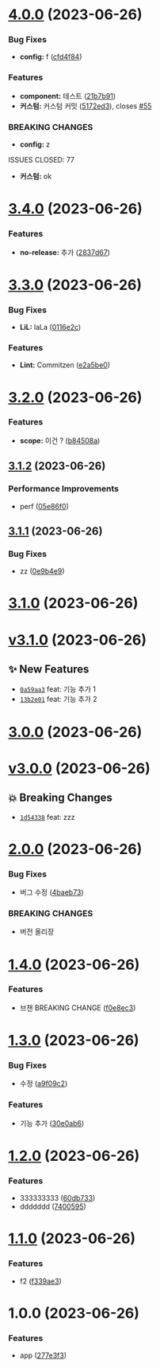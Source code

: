 # [4.0.0](https://github.com/n0hack/semantic-release/compare/v3.4.0...v4.0.0) (2023-06-26)


### Bug Fixes

* **config:** f ([cfd4f84](https://github.com/n0hack/semantic-release/commit/cfd4f843bd643d696bce645ad8744e5f24a631ff))


### Features

* **component:** 테스트 ([21b7b91](https://github.com/n0hack/semantic-release/commit/21b7b91030861637bd183485048eb669836ab725))
* **커스텀:** 커스텀 커밋 ([5172ed3](https://github.com/n0hack/semantic-release/commit/5172ed31434e3c6e87f5311e6b1c5d441ddbcabc)), closes [#55](https://github.com/n0hack/semantic-release/issues/55)


### BREAKING CHANGES

* **config:** z

ISSUES CLOSED: 77
* **커스텀:** ok

# [3.4.0](https://github.com/n0hack/semantic-release/compare/v3.3.0...v3.4.0) (2023-06-26)


### Features

* **no-release:** 추가 ([2837d67](https://github.com/n0hack/semantic-release/commit/2837d67a694b65c4442a8fd1163ca3990fda5320))

# [3.3.0](https://github.com/n0hack/semantic-release/compare/v3.2.0...v3.3.0) (2023-06-26)


### Bug Fixes

* **LiL:** laLa ([0116e2c](https://github.com/n0hack/semantic-release/commit/0116e2c6cac8ae231bb2a4af7eeb7e1bf4f65344))


### Features

* **Lint:** Commitzen ([e2a5be0](https://github.com/n0hack/semantic-release/commit/e2a5be0643bc4c70fb60b9b8163072bdde0b4cf5))

# [3.2.0](https://github.com/n0hack/semantic-release/compare/v3.1.2...v3.2.0) (2023-06-26)


### Features

* **scope:** 이건 ? ([b84508a](https://github.com/n0hack/semantic-release/commit/b84508ad2f5d48f2daa88a97d6f9caf31888f0dd))

## [3.1.2](https://github.com/n0hack/semantic-release/compare/v3.1.1...v3.1.2) (2023-06-26)


### Performance Improvements

* perf ([05e86f0](https://github.com/n0hack/semantic-release/commit/05e86f006b4d9111e36e685da77838442921e7b8))

## [3.1.1](https://github.com/n0hack/semantic-release/compare/v3.1.0...v3.1.1) (2023-06-26)


### Bug Fixes

* zz ([0e9b4e9](https://github.com/n0hack/semantic-release/commit/0e9b4e9fcd674dd8339cbab63ace669dba1b7e21))

# [3.1.0](https://github.com/n0hack/semantic-release/compare/v3.0.0...v3.1.0) (2023-06-26)





# [v3.1.0](https://github.com/n0hack/semantic-release/compare/v3.0.0...v3.1.0) (2023-06-26)

## ✨ New Features
- [`0a59aa3`](https://github.com/n0hack/semantic-release/commit/0a59aa3)  feat: 기능 추가 1 
- [`13b2e01`](https://github.com/n0hack/semantic-release/commit/13b2e01)  feat: 기능 추가 2

# [3.0.0](https://github.com/n0hack/semantic-release/compare/v2.0.0...v3.0.0) (2023-06-26)





# [v3.0.0](https://github.com/n0hack/semantic-release/compare/v2.0.0...v3.0.0) (2023-06-26)

## 💥 Breaking Changes
- [`1d54338`](https://github.com/n0hack/semantic-release/commit/1d54338)  feat: zzz

# [2.0.0](https://github.com/n0hack/semantic-release/compare/v1.4.0...v2.0.0) (2023-06-26)


### Bug Fixes

* 버그 수정 ([4baeb73](https://github.com/n0hack/semantic-release/commit/4baeb73e4e7daeba14b80cfa32ceaa46dcd0b534))


### BREAKING CHANGES

* 버전 올리장

# [1.4.0](https://github.com/n0hack/semantic-release/compare/v1.3.0...v1.4.0) (2023-06-26)


### Features

* 브챈 BREAKING CHANGE ([f0e8ec3](https://github.com/n0hack/semantic-release/commit/f0e8ec30bb122244ea08438f8ef75b72813fcb1e))

# [1.3.0](https://github.com/n0hack/semantic-release/compare/v1.2.0...v1.3.0) (2023-06-26)


### Bug Fixes

* 수정 ([a9f09c2](https://github.com/n0hack/semantic-release/commit/a9f09c21d136ddde7f77f92b68c604a98360c22e))


### Features

* 기능 추가 ([30e0ab6](https://github.com/n0hack/semantic-release/commit/30e0ab6d53d22c12643e3297a6fc7813081c256f))

# [1.2.0](https://github.com/n0hack/semantic-release/compare/v1.1.0...v1.2.0) (2023-06-26)


### Features

* 333333333 ([60db733](https://github.com/n0hack/semantic-release/commit/60db7332946892468d3b7bcfea903f03fce85c6e))
* ddddddd ([7400595](https://github.com/n0hack/semantic-release/commit/7400595b354f2ef431442bee040d29cf15197147))

# [1.1.0](https://github.com/n0hack/semantic-release/compare/v1.0.0...v1.1.0) (2023-06-26)


### Features

* f2 ([f339ae3](https://github.com/n0hack/semantic-release/commit/f339ae33d5f7f8373b820ecd24c8f53bd4620c89))

# 1.0.0 (2023-06-26)


### Features

* app ([277e3f3](https://github.com/n0hack/semantic-release/commit/277e3f313c5f4f8e4f6d65dbec7c0b4e43d31fec))
